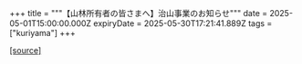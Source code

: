 +++
title = """【山林所有者の皆さまへ】治山事業のお知らせ"""
date = 2025-05-01T15:00:00.000Z
expiryDate = 2025-05-30T17:21:41.889Z
tags = ["kuriyama"]
+++


[[source]](https://www.town.kuriyama.hokkaido.jp/soshiki/50/31653.html)

